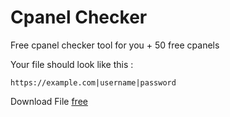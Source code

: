 # Cpanel Checker

 Free cpanel checker tool for you + 50 free cpanels 

Your file should look like this :

`https://example.com|username|password`


 Download File <a href="cpanelhttps://github.com/esfelurm/cpanel-checker/blob/main/Cpanel%20Free/50%20cpanel.txt"> free

